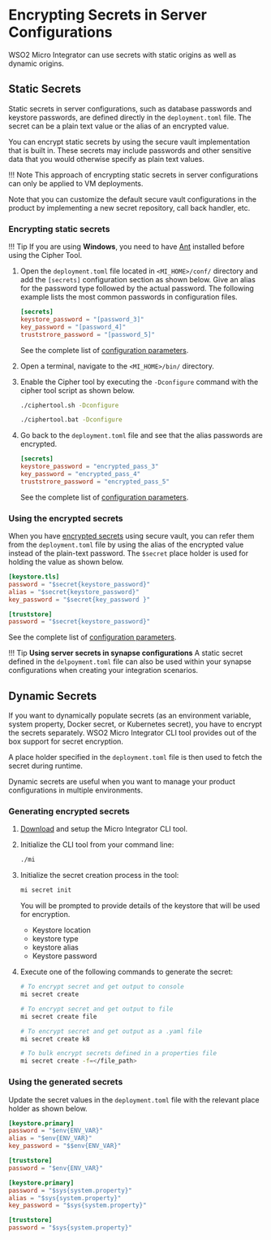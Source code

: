 # Encrypting Secrets in Server Configurations

WSO2 Micro Integrator can use secrets with static origins as well as dynamic origins.

## Static Secrets

Static secrets in server configurations, such as database passwords and keystore passwords, are defined directly in the `deployment.toml` file. The secret can be a plain text value or the alias of an encrypted value.

You can encrypt static secrets by using the secure vault implementation that is built in. These secrets may include passwords and other sensitive data that you would otherwise specify as plain text values.

!!! Note
    This approach of encrypting static secrets in server configurations can only be applied to VM deployments.

Note that you can customize the default secure vault configurations in the product by implementing a new secret repository, call back handler, etc.

### Encrypting static secrets

!!! Tip
    If you are using **Windows**, you need to have [Ant](http://ant.apache.org/) installed before using the Cipher Tool.

1. Open the `deployment.toml` file located in `<MI_HOME>/conf/` directory and add the `[secrets]` configuration section as shown below. Give an alias for the password type followed by the actual password. The following example lists the most common passwords in configuration files.

    ```toml
    [secrets]
    keystore_password = "[password_3]"
    key_password = "[password_4]"
    truststrore_password = "[password_5]"
    ```

    See the complete list of [configuration parameters](../../references/config-catalog.md#secret-passwords).

2. Open a terminal, navigate to the `<MI_HOME>/bin/` directory.
3. Enable the Cipher tool by executing the `-Dconfigure` command with the cipher tool script as shown below.

    ```bash tab='On Linux'
    ./ciphertool.sh -Dconfigure
    ```

    ```bash tab='On Windows'
    ./ciphertool.bat -Dconfigure
    ```

3. Go back to the `deployment.toml` file and see that the alias passwords are encrypted.

    ```toml
    [secrets]
    keystore_password = "encrypted_pass_3"
    key_password = "encrypted_pass_4"
    truststrore_password = "encrypted_pass_5"
    ```

    See the complete list of [configuration parameters](../../references/config-catalog.md#secret-passwords).

### Using the encrypted secrets
When you have [encrypted secrets](#encrypting-passwords) using secure vault, you can refer them from the `deployment.toml` file by using the alias of the encrypted value instead of the plain-text password. The  `$secret` place holder is used for holding the value as shown below.

```toml
[keystore.tls]
password = "$secret{keystore_password}"
alias = "$secret{keystore_password}"
key_password = "$secret{key_password }"  

[truststore]                  
password = "$secret{keystore_password}"
```

See the complete list of [configuration parameters](../../references/config-catalog.md).

!!! Tip
    **Using server secrets in synapse configurations**
    A static secret defined in the `delpoyment.toml` file can also be used within your synapse configurations when creating your integration scenarios.

## Dynamic Secrets

If you want to dynamically populate secrets (as an environment variable, system property, Docker secret, or Kubernetes secret), you have to encrypt the secrets separately. WSO2 Micro Integrator CLI tool provides out of the box support for secret encryption.

A place holder specified in the `deployment.toml` file is then used to fetch the secret during runtime.

Dynamic secrets are useful when you want to manage your product configurations in multiple environments.

### Generating encrypted secrets

1.  [Download](https://wso2.com/integration/micro-integrator/tooling/) and setup the Micro Integrator CLI tool.
2.  Initialize the CLI tool from your command line:

    ```bash
    ./mi
    ```
3.  Initialize the secret creation process in the tool:

    ```bash
    mi secret init
    ```

    You will be prompted to provide details of the keystore that will be used for encryption.

    - Keystore location
    - keystore type
    - keystore alias
    - Keystore password

4.  Execute one of the following commands to generate the secret:

    ```bash
    # To encrypt secret and get output to console
    mi secret create

    # To encrypt secret and get output to file
    mi secret create file

    # To encrypt secret and get output as a .yaml file
    mi secret create k8

    # To bulk encrypt secrets defined in a properties file
    mi secret create -f=</file_path>
    ```

### Using the generated secrets

Update the secret values in the `deployment.toml` file with the relevant place holder as shown below.

```toml tab='Environment Variable'
[keystore.primary]
password = "$env{ENV_VAR}"
alias = "$env{ENV_VAR}"
key_password = "$$env{ENV_VAR}"  

[truststore]                  
password = "$env{ENV_VAR}"
```

```toml tab='System Property'
[keystore.primary]
password = "$sys{system.property}"
alias = "$sys{system.property}"
key_password = "$sys{system.property}"  

[truststore]                  
password = "$sys{system.property}"
```

